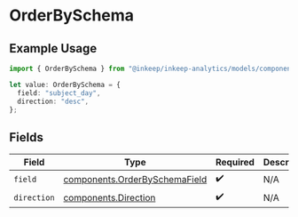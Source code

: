 # OrderBySchema

## Example Usage

```typescript
import { OrderBySchema } from "@inkeep/inkeep-analytics/models/components";

let value: OrderBySchema = {
  field: "subject_day",
  direction: "desc",
};
```

## Fields

| Field                                                                          | Type                                                                           | Required                                                                       | Description                                                                    |
| ------------------------------------------------------------------------------ | ------------------------------------------------------------------------------ | ------------------------------------------------------------------------------ | ------------------------------------------------------------------------------ |
| `field`                                                                        | [components.OrderBySchemaField](../../models/components/orderbyschemafield.md) | :heavy_check_mark:                                                             | N/A                                                                            |
| `direction`                                                                    | [components.Direction](../../models/components/direction.md)                   | :heavy_check_mark:                                                             | N/A                                                                            |